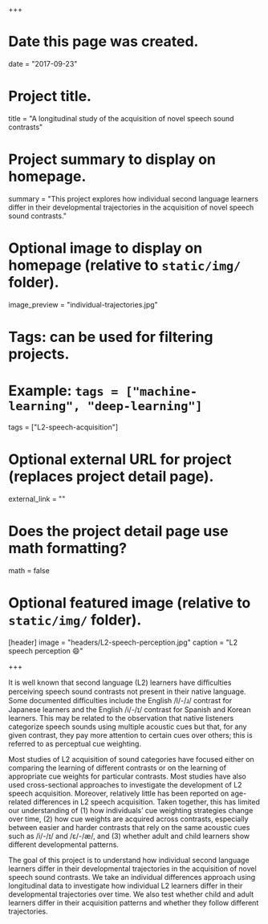 +++
# Date this page was created.
date = "2017-09-23"

# Project title.
title = "A longitudinal study of the acquisition of novel speech sound contrasts"

# Project summary to display on homepage.
summary = "This project explores how individual second language learners differ in their developmental trajectories in the acquisition of novel speech sound contrasts."

# Optional image to display on homepage (relative to `static/img/` folder).
image_preview = "individual-trajectories.jpg"

# Tags: can be used for filtering projects.
# Example: `tags = ["machine-learning", "deep-learning"]`
tags = ["L2-speech-acquisition"]

# Optional external URL for project (replaces project detail page).
external_link = ""

# Does the project detail page use math formatting?
math = false

# Optional featured image (relative to `static/img/` folder).
[header]
image = "headers/L2-speech-perception.jpg"
caption = "L2 speech perception :smile:"

+++

It is well known that second language (L2) learners have diﬀiculties perceiving speech sound contrasts not present in their native language. Some documented diﬀiculties include the English /l/-/ɹ/ contrast for Japanese learners and the English /i/-/ɪ/ contrast for Spanish and Korean learners. This may be related to the observation that native listeners categorize speech sounds using multiple acoustic cues but that, for any given contrast, they pay more attention to certain cues over others; this is referred to as perceptual cue weighting. 

Most studies of L2 acquisition of sound categories have focused either on comparing the learning of different contrasts or on the learning of appropriate cue weights for particular contrasts. Most studies have also used cross-sectional approaches to investigate the development of L2 speech acquisition. Moreover, relatively little has been reported on age-related differences in L2 speech acquisition. Taken together, this has limited our understanding of (1) how individuals’ cue weighting strategies change over time, (2) how cue weights are acquired across contrasts, especially between easier and harder contrasts that rely on the same acoustic cues such as /i/-/ɪ/ and /ɛ/-/æ/, and (3) whether adult and child learners show different developmental patterns.

The goal of this project is to understand how individual second language learners differ in their developmental trajectories in the acquisition of novel speech sound contrasts. We take an individual differences approach using longitudinal data to investigate how individual L2 learners differ in their developmental trajectories over time. We also test whether child and adult learners differ in their acquisition patterns and whether they follow different trajectories.
